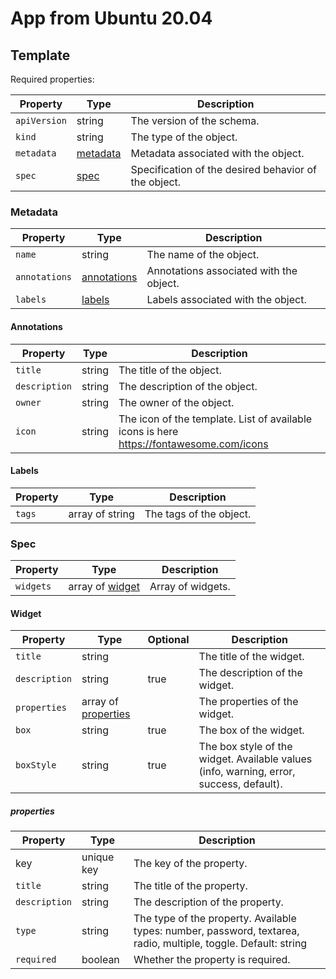 # App from Ubuntu 20.04

## Template

Required properties:

| Property     | Type                  | Description                                          |
| ------------ | --------------------- | ---------------------------------------------------- |
| `apiVersion` | string                | The version of the schema.                           |
| `kind`       | string                | The type of the object.                              |
| `metadata`   | [metadata](#metadata) | Metadata associated with the object.                 |
| `spec`       | [spec](#spec)         | Specification of the desired behavior of the object. |

### Metadata

| Property      | Type                        | Description                             |
| ------------- | --------------------------- | --------------------------------------- |
| `name`        | string                      | The name of the object.                 |
| `annotations` | [annotations](#annotations) | Annotations associated with the object. |
| `labels`      | [labels](#labels)           | Labels associated with the object.      |

#### Annotations

| Property      | Type   | Description                                                                             |
| ------------- | ------ | --------------------------------------------------------------------------------------- |
| `title`       | string | The title of the object.                                                                |
| `description` | string | The description of the object.                                                          |
| `owner`       | string | The owner of the object.                                                                |
| `icon`        | string | The icon of the template. List of available icons is here https://fontawesome.com/icons |

#### Labels

| Property | Type            | Description             |
| -------- | --------------- | ----------------------- |
| `tags`   | array of string | The tags of the object. |

### Spec

| Property  | Type                       | Description       |
| --------- | -------------------------- | ----------------- |
| `widgets` | array of [widget](#widget) | Array of widgets. |

#### Widget

| Property      | Type                               | Optional | Description                                                                             |
| ------------- | ---------------------------------- | -------- | --------------------------------------------------------------------------------------- |
| `title`       | string                             |          | The title of the widget.                                                                |
| `description` | string                             | true     | The description of the widget.                                                          |
| `properties`  | array of [properties](#properties) |          | The properties of the widget.                                                           |
| `box`         | string                             | true     | The box of the widget.                                                                  |
| `boxStyle`    | string                             | true     | The box style of the widget. Available values (info, warning, error, success, default). |

##### properties

| Property      | Type       | Description                                                                                                     |
| ------------- | ---------- | --------------------------------------------------------------------------------------------------------------- |
| key           | unique key | The key of the property.                                                                                        |
| `title`       | string     | The title of the property.                                                                                      |
| `description` | string     | The description of the property.                                                                                |
| `type`        | string     | The type of the property. Available types: number, password, textarea, radio, multiple, toggle. Default: string |
| `required`    | boolean    | Whether the property is required.                                                                               |
